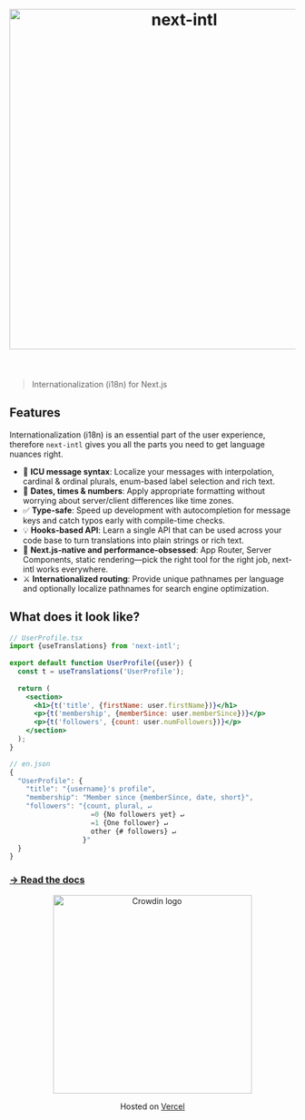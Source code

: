 <h1 align="center">
  <br>
  <a href="https://next-intl-docs.vercel.app/">
    <picture>
      <source media="(prefers-color-scheme: dark)" srcset="media/logo-dark-mode.svg">
      <source media="(prefers-color-scheme: light)" srcset="media/logo.svg">
      <img alt="next-intl" src="media/logo.svg" width="600">
    </picture>
  </a>
  <br>
  <br>
</h1>

> Internationalization (i18n) for Next.js

## Features

Internationalization (i18n) is an essential part of the user experience, therefore `next-intl` gives you all the parts you need to get language nuances right.

- 🌟 **ICU message syntax**: Localize your messages with interpolation, cardinal & ordinal plurals, enum-based label selection and rich text.
- 📅 **Dates, times & numbers**: Apply appropriate formatting without worrying about server/client differences like time zones.
- ✅ **Type-safe**: Speed up development with autocompletion for message keys and catch typos early with compile-time checks.
- 💡 **Hooks-based API**: Learn a single API that can be used across your code base to turn translations into plain strings or rich text.
- 🚀 **Next.js-native and performance-obsessed**: App Router, Server Components, static rendering—pick the right tool for the right job, next-intl works everywhere.
- ⚔️ **Internationalized routing**: Provide unique pathnames per language and optionally localize pathnames for search engine optimization.

## What does it look like?

```jsx
// UserProfile.tsx
import {useTranslations} from 'next-intl';
 
export default function UserProfile({user}) {
  const t = useTranslations('UserProfile');
 
  return (
    <section>
      <h1>{t('title', {firstName: user.firstName})}</h1>
      <p>{t('membership', {memberSince: user.memberSince})}</p>
      <p>{t('followers', {count: user.numFollowers})}</p>
    </section>
  );
}
```

```js
// en.json
{
  "UserProfile": {
    "title": "{username}'s profile",
    "membership": "Member since {memberSince, date, short}",
    "followers": "{count, plural, ↵
                    =0 {No followers yet} ↵
                    =1 {One follower} ↵
                    other {# followers} ↵
                  }"
  }
}
```

### [→ Read the docs](https://next-intl-docs.vercel.app/)

<div align="center">
  <a href="https://next-intl-docs.vercel.app/redirect?href=https://crowdin.com" target="_blank">
    <img width="350" src="media/partner.svg" alt="Crowdin logo">
  </a>
  <br>
  <p>Hosted on <a href="https://vercel.com?utm_source=next-intl&utm_campaign=oss">Vercel</a></p>
</div>
